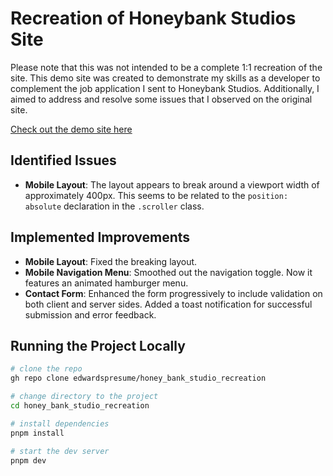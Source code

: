 # Recreation of Honeybank Studios Site

Please note that this was not intended to be a complete 1:1 recreation of the site. This demo site was created to demonstrate my skills as a developer to complement the job application I sent to Honeybank Studios. Additionally, I aimed to address and resolve some issues that I observed on the original site.

[Check out the demo site here](https://honey-bank-studio-recreation.vercel.app/)

## Identified Issues

- **Mobile Layout**: The layout appears to break around a viewport width of approximately 400px. This seems to be related to the `position: absolute` declaration in the `.scroller` class.

## Implemented Improvements

- **Mobile Layout**: Fixed the breaking layout.
- **Mobile Navigation Menu**: Smoothed out the navigation toggle. Now it features an animated hamburger menu.
- **Contact Form**: Enhanced the form progressively to include validation on both client and server sides. Added a toast notification for successful submission and error feedback.

## Running the Project Locally

```bash
# clone the repo
gh repo clone edwardspresume/honey_bank_studio_recreation

# change directory to the project
cd honey_bank_studio_recreation

# install dependencies
pnpm install

# start the dev server
pnpm dev
```
